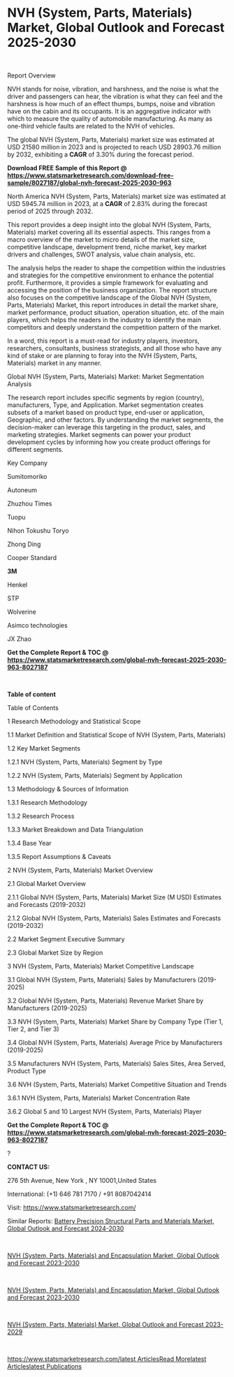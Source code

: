<h1>NVH (System, Parts, Materials) Market, Global Outlook and Forecast 2025-2030</h1><br/><p>Report Overview</p>
 
 
 
 <p>NVH stands for noise, vibration, and harshness, and the noise is what the driver and passengers can hear, the vibration is what they can feel and the harshness is how much of an effect thumps, bumps, noise and vibration have on the cabin and its occupants. It is an aggregative indicator with which to measure the quality of automobile manufacturing. As many as one-third vehicle faults are related to the NVH of vehicles.</p>
 
 
 
 <p>The global NVH (System, Parts, Materials) market size was estimated at USD 21580 million in 2023 and is projected to reach USD 28903.76 million by 2032, exhibiting a <strong>CAGR</strong> of 3.30% during the forecast period.</p>
 
 
 
 <p><strong>Download FREE Sample of this Report @ <a href="https://www.statsmarketresearch.com/download-free-sample/8027187/global-nvh-forecast-2025-2030-963">https://www.statsmarketresearch.com/download-free-sample/8027187/global-nvh-forecast-2025-2030-963</a></strong></p>
 
 
 
 <p>North America NVH (System, Parts, Materials) market size was estimated at USD 5945.74 million in 2023, at a <strong>CAGR</strong> of 2.83% during the forecast period of 2025 through 2032.</p>
 
 
 
 <p>This report provides a deep insight into the global NVH (System, Parts, Materials) market covering all its essential aspects. This ranges from a macro overview of the market to micro details of the market size, competitive landscape, development trend, niche market, key market drivers and challenges, SWOT analysis, value chain analysis, etc.</p>
 
 
 
 <p>The analysis helps the reader to shape the competition within the industries and strategies for the competitive environment to enhance the potential profit. Furthermore, it provides a simple framework for evaluating and accessing the position of the business organization. The report structure also focuses on the competitive landscape of the Global NVH (System, Parts, Materials) Market, this report introduces in detail the market share, market performance, product situation, operation situation, etc. of the main players, which helps the readers in the industry to identify the main competitors and deeply understand the competition pattern of the market.</p>
 
 
 
 <p>In a word, this report is a must-read for industry players, investors, researchers, consultants, business strategists, and all those who have any kind of stake or are planning to foray into the NVH (System, Parts, Materials) market in any manner.</p>
 
 
 
 <p>Global NVH (System, Parts, Materials) Market: Market Segmentation Analysis</p>
 
 
 
 <p>The research report includes specific segments by region (country), manufacturers, Type, and Application. Market segmentation creates subsets of a market based on product type, end-user or application, Geographic, and other factors. By understanding the market segments, the decision-maker can leverage this targeting in the product, sales, and marketing strategies. Market segments can power your product development cycles by informing how you create product offerings for different segments.</p>
 
 
 
 <p>Key Company</p>
 
 
 
 <p>Sumitomoriko</p>
 
 
 
 <p>Autoneum</p>
 
 
 
 <p>Zhuzhou Times</p>
 
 
 
 <p>Tuopu</p>
 
 
 
 <p>Nihon Tokushu Toryo</p>
 
 
 
 <p>Zhong Ding</p>
 
 
 
 <p>Cooper Standard</p>
 
 
 
 <p><strong>3M</strong></p>
 
 
 
 <p>Henkel</p>
 
 
 
 <p>STP</p>
 
 
 
 <p>Wolverine</p>
 
 
 
 <p>Asimco technologies</p>
 
 
 
 <p>JX Zhao</p>
 
 
 
 <div><b>Get the Complete Report & TOC @ <a href="https://www.statsmarketresearch.com/global-nvh-forecast-2025-2030-963-8027187">https://www.statsmarketresearch.com/global-nvh-forecast-2025-2030-963-8027187</a></b></div>
 
 
 
 <p><br />
 
 <b>Table of content</b></p>
 
 
 
 <p>Table of Contents<br />
 
 1 Research Methodology and Statistical Scope<br />
 
 1.1 Market Definition and Statistical Scope of NVH (System, Parts, Materials)<br />
 
 1.2 Key Market Segments<br />
 
 1.2.1 NVH (System, Parts, Materials) Segment by Type<br />
 
 1.2.2 NVH (System, Parts, Materials) Segment by Application<br />
 
 1.3 Methodology & Sources of Information<br />
 
 1.3.1 Research Methodology<br />
 
 1.3.2 Research Process<br />
 
 1.3.3 Market Breakdown and Data Triangulation<br />
 
 1.3.4 Base Year<br />
 
 1.3.5 Report Assumptions & Caveats<br />
 
 2 NVH (System, Parts, Materials) Market Overview<br />
 
 2.1 Global Market Overview<br />
 
 2.1.1 Global NVH (System, Parts, Materials) Market Size (M USD) Estimates and Forecasts (2019-2032)<br />
 
 2.1.2 Global NVH (System, Parts, Materials) Sales Estimates and Forecasts (2019-2032)<br />
 
 2.2 Market Segment Executive Summary<br />
 
 2.3 Global Market Size by Region<br />
 
 3 NVH (System, Parts, Materials) Market Competitive Landscape<br />
 
 3.1 Global NVH (System, Parts, Materials) Sales by Manufacturers (2019-2025)<br />
 
 3.2 Global NVH (System, Parts, Materials) Revenue Market Share by Manufacturers (2019-2025)<br />
 
 3.3 NVH (System, Parts, Materials) Market Share by Company Type (Tier 1, Tier 2, and Tier 3)<br />
 
 3.4 Global NVH (System, Parts, Materials) Average Price by Manufacturers (2019-2025)<br />
 
 3.5 Manufacturers NVH (System, Parts, Materials) Sales Sites, Area Served, Product Type<br />
 
 3.6 NVH (System, Parts, Materials) Market Competitive Situation and Trends<br />
 
 3.6.1 NVH (System, Parts, Materials) Market Concentration Rate<br />
 
 3.6.2 Global 5 and 10 Largest NVH (System, Parts, Materials) Player</p>
 
 
 
 <div><b>Get the Complete Report & TOC @ <a href="https://www.statsmarketresearch.com/global-nvh-forecast-2025-2030-963-8027187">https://www.statsmarketresearch.com/global-nvh-forecast-2025-2030-963-8027187</a></b></div>
 
 
 
 <p>? </p>
 
 
 
 <p><b>CONTACT US:</b><br />
 
 276 5th Avenue, New York , NY 10001,United States<br />
 
 International: (+1) 646 781 7170 / +91 8087042414<br />
 
 Visit: <a href="https://www.statsmarketresearch.com/">https://www.statsmarketresearch.com/</a><br />
 
 Similar Reports: <a href="https://www.statsmarketresearch.com/global-nvh-forecast-2025-2030-963-8027187">Battery Precision Structural Parts and Materials Market, Global Outlook and Forecast 2024-2030</a><br />
 
 <br />
 
 <a href="https://www.statsmarketresearch.com/global-nvh-forecast-2025-2030-963-8027187">NVH (System, Parts, Materials) and Encapsulation Market, Global Outlook and Forecast 2023-2030</a><br />
 
 <br />
 
 <a href="https://www.statsmarketresearch.com/global-nvh-forecast-2025-2030-963-8027187">NVH (System, Parts, Materials) and Encapsulation Market, Global Outlook and Forecast 2023-2030</a><br />
 
 <br />
 
 <a href="https://www.statsmarketresearch.com/global-nvh-forecast-2025-2030-963-8027187">NVH (System, Parts, Materials) Market, Global Outlook and Forecast 2023-2029</a><br />
 
 <br />
 
 <a href="https://gyeongbokgung.com">https://www.statsmarketresearch.com/</a><a href="https://hallyeomaritime.com">latest Articles</a><a href="https://jingwansa.com">Read More</a><a href="https://nguoiviet.jp/">latest Articles</a><a href="https://www.intelmarketresearch.com/">latest Publications</a></p>